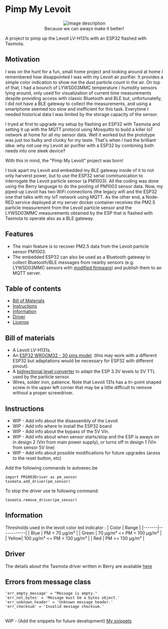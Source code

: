 # Pimp My Levoit

<p align="center">
  <img src="https://github.com/toaster-code/pip_my_levoit/blob/main/logo.jpg?sanitize=true&raw=true" alt="image description"> 
    <br>Because we can aways make it better!</br>
</p>

A project to pimp up the Levoit LV-H131s with an ESP32 flashed with Tasmota.

## Motivation
I was on the hunt for a fun, small home project and looking around at home I remembered how disappointed I was with my Levoit air purifier. It provides a simple color indication to show me the dust particle count in the air. On top of that, I had a bounch of LYWSD03MMC temperature / humidity sensors lying around, only used for  visualization of current time measurements despite providing access with classic Bluetooth and BLE but, unfortunatelly, I did not have a BLE gateway to collect the measurements, and using a smartphone seemed too slow and inefficient for this task. Everytime I needed historical data I was limited by the storage capacity of the sensor.

I tryed at first to upgrade my setup by flashing an ESP32 with Tasmota and setting it up with the MQTT protocol using Mosquitto to build a killer IoT network at home for all my sensor data. Well it worked but the prototype was just too bulky and clunky for my taste. That's when I had the brilliant idea: why not use my Levoit air purifier with a ESP32 by combining both needs into one sleek device?

With this in mind, the "Pimp My Levoit" project was born!

I took apart my Levoit and embedded my BLE gateway inside of it to not only harverst power, but to use the ESP32 serial communication to interrogate the Levoit particle sensor (a PM1003). All the coding was done using the Berry language to do the pooling of PM1003 sensor data.
Now, my piped-up Levoit has two WiFi connections (the legacy wifi and the ESP32 one that talks with my IoT network using MQTT. As the other end, a Node-RED service deployed at my server docker container receives the PM2.5 particle measurement from the Levoit particle sensor and the LYWSD03MMC measurements obtained by the ESP that is flashed with Tasmota to operate also as a BLE gateway. 

## Features
- The main feature is to recover PM2.5 data from the Levoit particle sensor PM1003.
- The embedded ESP32 can also be used as a Bluetooth gateway to collect Bluetooth/BLE messages from nearby sensors (e.g. LYWSD03MMC sensors with [modified firmware](https://github.com/atc1441/ATC_MiThermometer)) and publish them to an MQTT server.

## Table of contents
- [Bill of Materials](#bill-of-materials)
- [Instructions](#instructions)
- [Information](#information)
- [Driver](#driver)
- [License](#license)

## Bill of materials
- A Levoit LV-H131s.
- An [ESP32 WROOM32 - 30 pins model](./ESP32-Pinout-1%5B1%5D.jpg). (this may work with a different ESP32 but adaptations would be necessary for ESP32 with different pinout).
- A [bidirectional level converter](https://www.sparkfun.com/products/12009) to adapt the ESP 3.3V levels to 5V TTL used by the particle sensor.
- Wires, solder iron, patience. Note that Levoit 131s has a tri-point shaped screw in the upper left corner that may be a little difficult to remove without a proper screwdriver.

## Instructions
- WIP - Add info about the disassembly of the Levoit
- WIP - Add info where to install the ESP32 board
- WIP - Add info about the bypass of the 5V Vin.
- WIP - Add info about when sensor starts/stop and the ESP is aways on in design 2 (Vin from main power supply), or turns off in design 1 (Vin from sensor 5V line)
- WIP - Add info about possible modifications for future upgrades (acess to the reset button, etc)

Add the following commands to autoexec.be

    import PM1003Driver as pm_sensor
    tasmota.add_driver(pm_sensor)

To stop the driver use te following command:

    tasmota.remove_driver(pm_sensor)

## Information
Thresholds used in the levoit color led indicator :
| Color | Range       |
|-------|------------|
| Blue  | PM < 70 µg/m³ |
| Green | 70 µg/m³ <= PM < 100 µg/m³ |
| Yellow| 100 µg/m³ <= PM < 130 µg/m³ |
| Red   | PM >= 130 µg/m³ |

## Driver
The details about the Tasmota driver written in Berry are available [here](./driver.md)


## Errors from message class
    'err_empty_message' = "Message is empty."
    'err_not_bytes' = 'Message must be a bytes object.'
    'err_unknown_header' = 'Unknown message header.'
    'err_checksum' = 'Invalid message checksum.'

##
WIP - (Add the snippets for future development)
[My snippets](snippets.md)
